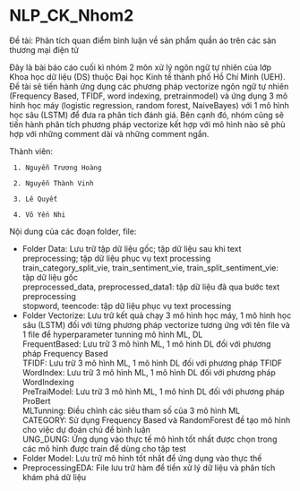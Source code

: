 # NLP_CK_Nhom2
Đề tài: Phân tích quan điểm bình luận về sản phẩm quần áo trên các sàn thương mại điện tử

Đây là bài báo cáo cuối kì nhóm 2 môn xử lý ngôn ngữ tự nhiên của lớp Khoa học dữ liệu (DS) thuộc Đại học Kinh tế thành phố Hồ Chí Minh (UEH). Đề tài sẽ tiến hành ứng dụng các phương pháp vectorize ngôn ngữ tự nhiên (Frequency Based, TFIDF, word indexing, pretrainmodel) và ứng dụng 3 mô hình học máy (logistic regression, random forest, NaiveBayes) với 1 mô hình học sâu (LSTM) để đưa ra phân tích đánh giá. Bên cạnh đó, nhóm cũng sẽ tiến hành phân tích phương pháp vectorize kết hợp với mô hình nào sẽ phù hợp với những comment dài và những comment ngắn. 

Thành viên:

     1. Nguyễn Trương Hoàng

     2. Nguyễn Thành Vinh
     
     3. Lê Quyết
     
     4. Võ Yến Nhi

Nội dung của các đoạn folder, file:

* Folder Data: Lưu trữ tập dữ liệu gốc; tập dữ liệu sau khi text preprocessing; tập dữ liệu phục vụ text processing <br>
train_category_split_vie, train_sentiment_vie, train_split_sentiment_vie: tập dữ liệu gốc <br>
preprocessed_data, preprocessed_data1: tập dữ liệu đã qua bước text preprocessing <br>
stopword, teencode: tập dữ liệu phục vụ text processing <br>
* Folder Vectorize: Lưu trữ kết quả chạy 3 mô hình học máy, 1 mô hình học sâu (LSTM) đối với từng phương pháp vectorize tương ứng với tên file và 1 file để hyperparameter tunning mô hình ML, DL <br>
FrequentBased: Lưu trữ 3 mô hình ML, 1 mô hình DL đối với phương pháp Frequency Based <br>
TFIDF: Lưu trữ 3 mô hình ML, 1 mô hình DL đối với phương pháp TFIDF <br>
WordIndex: Lưu trữ 3 mô hình ML, 1 mô hình DL đối với phương pháp WordIndexing <br>
PreTraiModel: Lưu trữ 3 mô hình ML, 1 mô hình DL đối với phương pháp ProBert <br>
MLTunning: Điều chỉnh các siêu tham số của 3 mô hình ML <br>
CATEGORY: Sử dụng Frequency Based và RandomForest đề tạo mô hình cho việc dự đoán chủ đề bình luận <br>
UNG_DUNG: Ứng dụng vào thực tế mô hình tốt nhất được chọn trong các mô hình được train để dùng cho tập test <br>
* Folder Model: Lưu trữ mô hình tốt nhất để ứng dụng vào thực thế <br>
* PreprocessingEDA: File lưu trữ hàm để tiền xử lý dữ liệu và phân tích khám phá dữ liệu <br>

